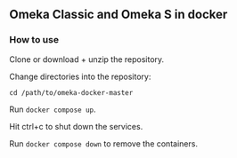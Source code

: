 ## Omeka Classic and Omeka S in docker

### How to use

Clone or download + unzip the repository.

Change directories into the repository:

`cd /path/to/omeka-docker-master`

Run `docker compose up`.

Hit ctrl+c to shut down the services.

Run `docker compose down` to remove the containers.
